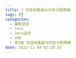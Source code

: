 ```yaml
---
title: 3 垃圾收集器与内存分配策略
tags: []
categories:
  - 编程语言
  - Java
  - Java语言
  - JVM
  - 第3章 垃圾收集器与内存分配策略
date: 2022-12-04 02:20:25
---
```


